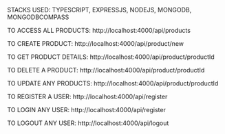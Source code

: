  STACKS USED: TYPESCRIPT, EXPRESSJS, NODEJS, MONGODB, MONGODBCOMPASS

 TO ACCESS ALL PRODUCTS: http://localhost:4000/api/products

 TO CREATE PRODUCT: http://localhost:4000/api/product/new

 TO GET PRODUCT DETAILS: http://localhost:4000/api/product/productId

 TO DELETE A PRODUCT: http://localhost:4000/api/product/productId

 TO UPDATE ANY PRODUCTS: http://localhost:4000/api/product/productId

 TO REGISTER A USER: http://localhost:4000/api/register

 TO LOGIN ANY USER: http://localhost:4000/api/register

 TO LOGOUT ANY USER: http://localhost:4000/api/logout